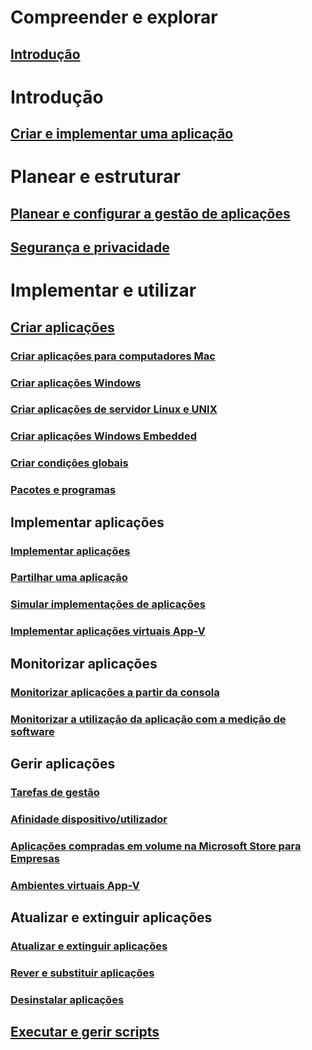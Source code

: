 # Compreender e explorar
## [Introdução](understand/introduction-to-application-management.md)

# Introdução
## [Criar e implementar uma aplicação](get-started/create-and-deploy-an-application.md)

# Planear e estruturar
## [Planear e configurar a gestão de aplicações](plan-design/plan-for-and-configure-application-management.md)
## [Segurança e privacidade](plan-design/security-and-privacy-for-application-management.md)

# Implementar e utilizar

## [Criar aplicações](deploy-use/create-applications.md)
### [Criar aplicações para computadores Mac](get-started/creating-mac-computer-applications.md)
### [Criar aplicações Windows](get-started/creating-windows-applications.md)
### [Criar aplicações de servidor Linux e UNIX](get-started/creating-linux-and-unix-server-applications.md)
### [Criar aplicações Windows Embedded](get-started/creating-windows-embedded-applications.md)
### [Criar condições globais](deploy-use/create-global-conditions.md)
### [Pacotes e programas](deploy-use/packages-and-programs.md)

## Implementar aplicações
### [Implementar aplicações](deploy-use/deploy-applications.md)
### [Partilhar uma aplicação](deploy-use/share-applications.md)
### [Simular implementações de aplicações](deploy-use/simulate-application-deployments.md)
### [Implementar aplicações virtuais App-V](get-started/deploying-app-v-virtual-applications.md)

## Monitorizar aplicações
### [Monitorizar aplicações a partir da consola](deploy-use/monitor-applications-from-the-console.md)
### [Monitorizar a utilização da aplicação com a medição de software](deploy-use/monitor-app-usage-with-software-metering.md)

## Gerir aplicações
### [Tarefas de gestão](deploy-use/management-tasks-applications.md)
### [Afinidade dispositivo/utilizador](deploy-use/link-users-and-devices-with-user-device-affinity.md)
### [Aplicações compradas em volume na Microsoft Store para Empresas](deploy-use/manage-apps-from-the-windows-store-for-business.md)
### [Ambientes virtuais App-V](deploy-use/create-app-v-virtual-environments.md)

## Atualizar e extinguir aplicações
### [Atualizar e extinguir aplicações](deploy-use/update-and-retire-applications.md)
### [Rever e substituir aplicações](deploy-use/revise-and-supersede-applications.md)
### [Desinstalar aplicações](deploy-use/uninstall-applications.md)

## [Executar e gerir scripts](deploy-use/create-deploy-scripts.md)
